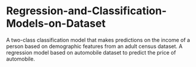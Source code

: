 # Regression-and-Classification-Models-on-Dataset
A two-class classification model that makes predictions on the income of a person based on demographic features from an adult census dataset. A regression model based on automobile dataset to predict the price of automobile.
